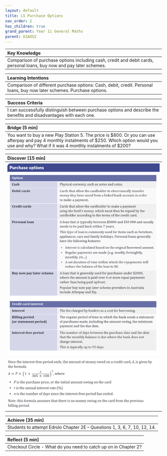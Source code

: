 ```yaml
---
layout: default
title: L5 Purchase Options
nav_order: 2
has_children: true
grand_parent: Year 11 General Maths
parent: U1AOS2
---
```


| Key Knowledge                                                                                                                                                                        |
| :---------------------------------------------------------------------------------------------------------------------------------------------------------------- |
| Comparison of purchase options including cash, credit and debit cards, personal loans, buy now and pay later schemes.  |

 | Learning Intentions  |
 | :-- |
 | Comparison of different purchase options: Cash, debit, credit.  Personal loans, buy now later schemes. Purchase options.
 

| Success Criteria |
| :--------------------- |
| I can successfully distinguish between purchase options and describe the benefits and disadvantages with each one. 



| Bridge [5 min] |
| :------------------ |
| You want to buy a new Play Station 5. The price is $800. Or you can use afterpay and pay 4 monthly instalments of $250. Which option would you use and why?  What if it was 4 monthly instalments of $200?
 

| Discover [15 min] |
| :----------------------- |
| ![](https://raw.githubusercontent.com/zeddyblue/vnote/main/maths%20general%20year%2011/u1a0s2/lesson%2019.md/133603834960950.png)
|![](https://raw.githubusercontent.com/zeddyblue/vnote/main/maths%20general%20year%2011/u1a0s2/lesson%2019.md/502364098909354.png)

 

| Achieve [35 min] |
| :---------------------- |
| Students to attempt Edrolo Chapter 2E – Questions 1, 3, 6, 7, 10, 12, 14. 

 

| Reflect [5 min]                            |
| :----------------------------------------- |
| Checkout Circle - What do you need to catch up on in Chapter 2?  


